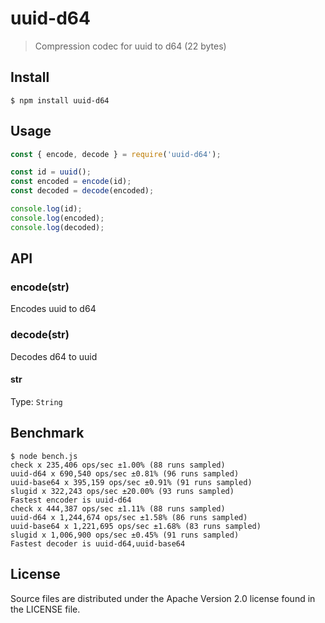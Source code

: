uuid-d64
=====
> Compression codec for uuid to d64 (22 bytes)

## Install
```
$ npm install uuid-d64
```

## Usage
```javascript
const { encode, decode } = require('uuid-d64');

const id = uuid();
const encoded = encode(id);
const decoded = decode(encoded);

console.log(id);
console.log(encoded);
console.log(decoded);
```

## API

### encode(str)
Encodes uuid to d64

### decode(str)
Decodes d64 to uuid

#### str
Type: `String`

## Benchmark
```
$ node bench.js
check x 235,406 ops/sec ±1.00% (88 runs sampled)
uuid-d64 x 690,540 ops/sec ±0.81% (96 runs sampled)
uuid-base64 x 395,159 ops/sec ±0.91% (91 runs sampled)
slugid x 322,243 ops/sec ±20.00% (93 runs sampled)
Fastest encoder is uuid-d64
check x 444,387 ops/sec ±1.11% (88 runs sampled)
uuid-d64 x 1,244,674 ops/sec ±1.58% (86 runs sampled)
uuid-base64 x 1,221,695 ops/sec ±1.68% (83 runs sampled)
slugid x 1,006,900 ops/sec ±0.45% (91 runs sampled)
Fastest decoder is uuid-d64,uuid-base64
```

## License
Source files are distributed under the Apache Version 2.0 license found in the LICENSE file.
